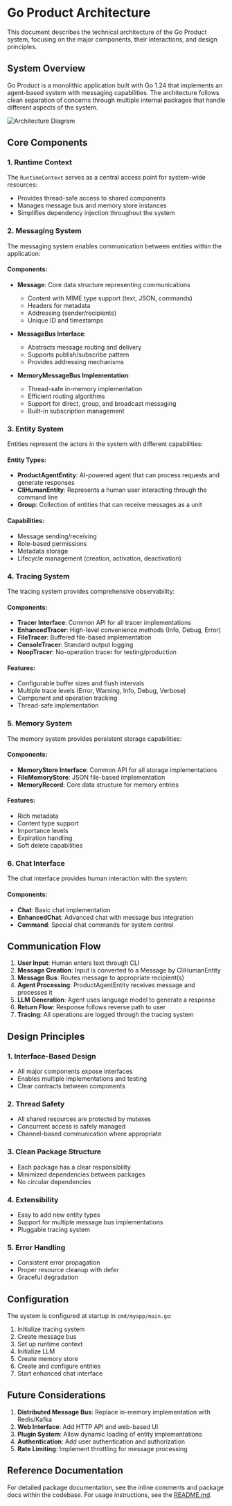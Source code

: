 # Go Product Architecture

This document describes the technical architecture of the Go Product system, focusing on the major components, their interactions, and design principles.

## System Overview

Go Product is a monolithic application built with Go 1.24 that implements an agent-based system with messaging capabilities. The architecture follows clean separation of concerns through multiple internal packages that handle different aspects of the system.

![Architecture Diagram](https://mermaid.ink/img/pako:eNp1ksFqwzAMhl_F-NRCHkDQYYcOVrKLYYcQfLOcLp0TWo9iF_aUvftke16brTBsMPrQ_31IMZJ72ZqEnMpgNFUBU-QvBL8iJbxrSUbSYfLsKGRNMcwG_qYfaPxl5jM1i1OB_5BVDXkW4xJ20KOiIUqSKwQVs3UZbWOMBQpKqQNbiBYzIhGnyCG1YB7N4_DQBT-0sJaLz-C9scYFPwRvpNjbk2N-mSiKmTOaOEcDprBkycDx3A1dn4JhlxRjMwALXW9C1aFXBQeKVlPGpPQdnJ79jrPaRbKzAQcnLLXnMnrWyJX0hkrskHU3K61bDfPZiHVGvnPLgX0KzaE23a-e23ULO-qQmGQkk8-GUmRG-6dGluPR_avpW1pqdXfg9fFndbMFOTSlYkL3UqitQenJkdQbSR-v0qPUQqmpTqpLKXSpb_UXr5qipw?type=png)

## Core Components

### 1. Runtime Context

The `RuntimeContext` serves as a central access point for system-wide resources:

- Provides thread-safe access to shared components
- Manages message bus and memory store instances
- Simplifies dependency injection throughout the system

### 2. Messaging System

The messaging system enables communication between entities within the application:

#### Components:
- **Message**: Core data structure representing communications
  - Content with MIME type support (text, JSON, commands)
  - Headers for metadata
  - Addressing (sender/recipients)
  - Unique ID and timestamps
  
- **MessageBus Interface**:
  - Abstracts message routing and delivery
  - Supports publish/subscribe pattern
  - Provides addressing mechanisms
  
- **MemoryMessageBus Implementation**:
  - Thread-safe in-memory implementation
  - Efficient routing algorithms
  - Support for direct, group, and broadcast messaging
  - Built-in subscription management

### 3. Entity System

Entities represent the actors in the system with different capabilities:

#### Entity Types:
- **ProductAgentEntity**: AI-powered agent that can process requests and generate responses
- **CliHumanEntity**: Represents a human user interacting through the command line
- **Group**: Collection of entities that can receive messages as a unit

#### Capabilities:
- Message sending/receiving
- Role-based permissions
- Metadata storage
- Lifecycle management (creation, activation, deactivation)

### 4. Tracing System

The tracing system provides comprehensive observability:

#### Components:
- **Tracer Interface**: Common API for all tracer implementations
- **EnhancedTracer**: High-level convenience methods (Info, Debug, Error)
- **FileTracer**: Buffered file-based implementation
- **ConsoleTracer**: Standard output logging
- **NoopTracer**: No-operation tracer for testing/production

#### Features:
- Configurable buffer sizes and flush intervals
- Multiple trace levels (Error, Warning, Info, Debug, Verbose)
- Component and operation tracking
- Thread-safe implementation

### 5. Memory System

The memory system provides persistent storage capabilities:

#### Components:
- **MemoryStore Interface**: Common API for all storage implementations
- **FileMemoryStore**: JSON file-based implementation
- **MemoryRecord**: Core data structure for memory entries

#### Features:
- Rich metadata
- Content type support
- Importance levels
- Expiration handling
- Soft delete capabilities

### 6. Chat Interface

The chat interface provides human interaction with the system:

#### Components:
- **Chat**: Basic chat implementation
- **EnhancedChat**: Advanced chat with message bus integration
- **Command**: Special chat commands for system control

## Communication Flow

1. **User Input**: Human enters text through CLI
2. **Message Creation**: Input is converted to a Message by CliHumanEntity
3. **Message Bus**: Routes message to appropriate recipient(s)
4. **Agent Processing**: ProductAgentEntity receives message and processes it
5. **LLM Generation**: Agent uses language model to generate a response
6. **Return Flow**: Response follows reverse path to user
7. **Tracing**: All operations are logged through the tracing system

## Design Principles

### 1. Interface-Based Design
- All major components expose interfaces
- Enables multiple implementations and testing
- Clear contracts between components

### 2. Thread Safety
- All shared resources are protected by mutexes
- Concurrent access is safely managed
- Channel-based communication where appropriate

### 3. Clean Package Structure
- Each package has a clear responsibility
- Minimized dependencies between packages
- No circular dependencies

### 4. Extensibility
- Easy to add new entity types
- Support for multiple message bus implementations
- Pluggable tracing system

### 5. Error Handling
- Consistent error propagation
- Proper resource cleanup with defer
- Graceful degradation

## Configuration

The system is configured at startup in `cmd/myapp/main.go`:

1. Initialize tracing system
2. Create message bus
3. Set up runtime context
4. Initialize LLM
5. Create memory store
6. Create and configure entities
7. Start enhanced chat interface

## Future Considerations

1. **Distributed Message Bus**: Replace in-memory implementation with Redis/Kafka
2. **Web Interface**: Add HTTP API and web-based UI
3. **Plugin System**: Allow dynamic loading of entity implementations
4. **Authentication**: Add user authentication and authorization
5. **Rate Limiting**: Implement throttling for message processing

## Reference Documentation

For detailed package documentation, see the inline comments and package docs within the codebase. For usage instructions, see the [README.md](README.md).
